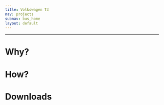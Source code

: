 ```yaml
---
title: Volkswagen T3
nav: projects
subnav: bus_home
layout: default
---
```


---


# Why?

# How?

# Downloads

